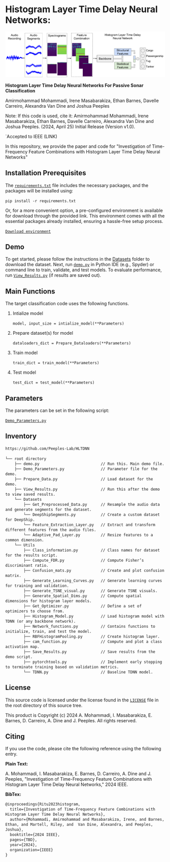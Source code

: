 # Histogram Layer Time Delay Neural Networks:
<p align="center">
  <img src="Figures/PicFull.png" alt="Workflow Diagram">
</p>


**Histogram Layer Time Delay Neural Networks For Passive Sonar Classification**

Amirmohammad Mohammadi, Irene Masabarakiza, Ethan Barnes, Davelle Carreiro, Alexandra Van Dine and Joshua Peeples

Note: If this code is used, cite it: Amirmohammad Mohammadi, Irene Masabarakiza, Ethan Barnes, Davelle Carreiro, Alexandra Van Dine and Joshua Peeples. (2024, April 25) Initial Release (Version v1.0). 

`Accepted to IEEE (LINK)

In this repository, we provide the paper and code for "Investigation of Time-Frequency Feature Combinations with Histogram Layer Time Delay Neural Networks"

## Installation Prerequisites


The [`requirements.txt`](requirements.txt) file includes the necessary packages, and the packages will be installed using:

   ```pip install -r requirements.txt```
   
Or, for a more convenient option, a pre-configured environment is available for download through the provided link. This environment comes with all the essential packages already installed, ensuring a hassle-free setup process.

[`Download environment`](https://drive.google.com/file/d/1aEYvnnuhuU3evd0FZ63ex2EdC1INGLMl/view?usp=sharing)

## Demo

To get started, please follow the instructions in the [Datasets](Datasets) folder to download the dataset.
Next, run [`demo.py`](demo.py) in Python IDE (e.g., Spyder) or command line to train, validate, and test models. 
To evaluate performance,
run [`View_Results.py`](View_Results.py) (if results are saved out).

## Main Functions

The target classification code uses the following functions. 

1. Intialize model  

   ```model, input_size = intialize_model(**Parameters)```

2. Prepare dataset(s) for model
   
   ```dataloaders_dict = Prepare_Dataloaders(**Parameters)```

3. Train model 

   ```train_dict = train_model(**Parameters)```

4. Test model

   ```test_dict = test_model(**Parameters)```

## Parameters

The parameters can be set in the following script:
   
[`Demo_Parameters.py`](Demo_Parameters.py)

## Inventory

```
https://github.com/Peeples-Lab/HLTDNN 

└── root directory
    ├── demo.py                           // Run this. Main demo file.
    ├── Demo_Parameters.py                // Parameter file for the demo.
    ├── Prepare_Data.py                   // Load dataset for the demo. 
    ├── View_Results.py                   // Run this after the demo to view saved results. 
    └── Datasets                
        ├── Get_Preprocessed_Data.py      // Resample the audio data and generate segments for the dataset.
        └── DeepShipSegments.py           // Create a custom dataset for DeepShip.
        └── Feature_Extraction_Layer.py   // Extract and transform different features from the audio files.
        └── Adaptive_Pad_Layer.py         // Resize features to a common dimension.
    └── Utils                     
        ├── Class_information.py          // Class names for dataset for the results script.
        ├── Compute_FDR.py                // Compute Fisher’s discriminant ratio.
        ├── Confusion_mats.py             // Create and plot confusion matrix.
        ├── Generate_Learning_Curves.py   // Generate learning curves for training and validation.
        ├── Generate_TSNE_visual.py       // Generate TSNE visuals.
        ├── Generate_Spatial_Dims.py      // Compute spatial dimensions for histogram layer models.
        ├── Get_Optimizer.py              // Define a set of optimizers to choose from.
        ├── Histogram_Model.py            // Load histogram model with TDNN (or any backbone network).
        ├── Network_functions.py          // Contains functions to initialize, train, and test the model.
        ├── RBFHistogramPooling.py        // Create histogram layer.        
        ├── cam_function.py               // Compute and plot a class activation map.
        ├── Save_Results.py               // Save results from the demo script.
        ├── pytorchtools.py               // Implement early stopping to terminate training based on validation metrics.
        └── TDNN.py                       // Baseline TDNN model.

```

## License

This source code is licensed under the license found in the [`LICENSE`](LICENSE) file in the root directory of this source tree.

This product is Copyright (c) 2024 A. Mohammadi, I. Masabarakiza, E. Barnes, D. Carreiro, A. Dine and J. Peeples. All rights reserved.

## <a name="CitingHist"></a>Citing

If you use the code, please cite the following reference using the following entry.

**Plain Text:**

A. Mohammadi, I. Masabarakiza, E. Barnes, D. Carreiro, A. Dine and J. Peeples, "Investigation of Time-Frequency Feature Combinations with Histogram Layer Time Delay Neural Networks," 2024 IEEE.

**BibTex:**

```
@inproceedings{Ritu2023histogram,
  title={Investigation of Time-Frequency Feature Combinations with Histogram Layer Time Delay Neural Networks},
  author={Mohammadi, Amirmohammad and Masabarakiza, Irene, and Barnes, Ethan, and Martell, Riley, and  Van Dine, Alexandra, and Peeples, Joshua},
  booktitle={2024 IEEE},
  pages={TBD},
  year={2024},
  organization={IEEE}
}
```
